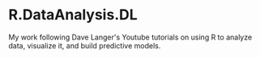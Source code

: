 # R.DataAnalysis.DL
My work following Dave Langer's Youtube tutorials on using R to analyze data, visualize it, and build predictive models. 
